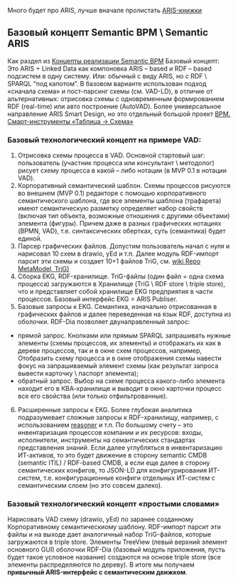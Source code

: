 Много будет про ARIS, лучше вначале пролистать [ARIS-книжки](https://github.com/bpmbpm/doc/tree/main/BPM/ARIS/book)

## Базовый концепт Semantic BPM \ Semantic ARIS
Как раздел из [Концепты реализации Semantic BPM](https://github.com/bpmbpm/SemanticBPM/wiki/%D0%9A%D0%BE%D0%BD%D1%86%D0%B5%D0%BF%D1%82%D1%8B-%D1%80%D0%B5%D0%B0%D0%BB%D0%B8%D0%B7%D0%B0%D1%86%D0%B8%D0%B8-Semantic-BPM)
Базовый концепт: Это ARIS + Linked Data как компоновка ARIS – based и RDF – based подсистем в одну систему. 
Или: обычный с виду ARIS, но с RDF \ SPARQL “под капотом”. В базовом варианте использован подход «сначала схема» и пост-парсинг схемы (см. VAD-LD), в отличие от альтернативных: отрисовка схемы с одновременным формированием RDF (real-time) или авто построение (AutoVAD). Более универсальное направление ARIS Smart Design, но это отдельный большой проект [ВРМ. Смарт-инструменты «Таблица -> Схема»](https://habr.com/ru/articles/810851/)
 
 ### Базовый технологический концепт на примере VAD: 
1. Отрисовка схемы процесса в VAD. Основной стартовый шаг: пользователь (участник процесса или консультант \ методолог) рисует схему процесса в какой – либо нотации (в MVP 0.1 в нотации VAD).   
2. Корпоративный семантический шаблон. Схемы процессов рисуются во внешнем (MVP 0.1) редакторе с помощью корпоративного семантического шаблона, где все элементы шаблона (трафарета) имеют семантическую разметку определяет набор свойств (включая тип объекта, возможные отношения с другими объектами) элемента (фигуры). Причем даже в разных графических нотациях (BPMN, VAD), т.е. синтаксических обертках, суть (семантика) будет единой.   
3. Парсер графических файлов. Допустим пользователь начал с нуля и нарисовал 10 схем в drawio, yEd и т.п. Далее модуль RDF-импорт парсит эти схемы и создает 10+1 файлов TriG, см. [wiki Repo MetaModel, TriG)](https://github.com/bpmbpm/SemanticBPM/wiki/%D0%9C%D0%B5%D1%82%D0%B0%D0%BC%D0%BE%D0%B4%D0%B5%D0%BB%D1%8C-%D0%BF%D1%80%D0%BE%D1%86%D0%B5%D1%81%D1%81%D0%BE%D0%B2#repo-metamodel-trig)
4. Сборка EKG, RDF-хранилище. TriG-файлы (один файл = одна схема процесса) загружаются в Хранилище (TriG \ RDF store \ triple store), что и представляет собой хранилище EKG предприятия в части процессов. Базовый интерфейс EKG = ARIS Publiser.
5. Базовые запросы к EKG. Семантика, изначально отрисованная в графических файлов и далее переведенная на язык RDF, доступна из оболочки. RDF-Dia позволяет двунаправленный запрос:
- прямой запрос. Кнопками или прямым SPARQL запрашивать нужные элементы (схемы процессов, их элементы) и отображать их как в дереве процессов, так и в окне схем процессов, например, Отобразить схему процесса и в окне отображения схемы навести фокус на запрашиваемый элемент схемы (как результат запроса вывести карточку \ паспорт элемента);
- обратный запрос. Выбор на схеме процесса какого-либо элемента находит его в КВА-хранилище и выводит в окно карточки процесс все его свойства (или только отфильтрованные).      
6. Расширенные запросы к EKG. Более глубокая аналитика подразумевает сложные запросы к RDF-хранилищу, например, с использованием [reasoner](https://ru.wikipedia.org/wiki/%D0%A1%D0%B5%D0%BC%D0%B0%D0%BD%D1%82%D0%B8%D1%87%D0%B5%D1%81%D0%BA%D0%B8%D0%B9_%D0%BC%D0%B5%D1%85%D0%B0%D0%BD%D0%B8%D0%B7%D0%BC_%D1%80%D0%B0%D1%81%D1%81%D1%83%D0%B6%D0%B4%D0%B5%D0%BD%D0%B8%D0%B9) и т.п.
По большому счету – это инвентаризация процессов компании и их ресурсов: входы, исполнители, инструменты на семантических стандартах представления знаний. Если далее углубляться в инвентаризацию ИТ-активов, то это будет движение в сторону semantic CMDB (semantic ITIL) / RDF-based CMDB, а если еще далее в сторону семантических конфигов, то JSON-LD для конфигурирования ИТ-систем, т.е. конфигурационные конфиги отдельных ИТ-систем с семантическим слоем (но это совсем далеко).  
### Базовый технологический концепт «простыми словами» 
Нарисовать VAD схему (drawio, yEd) по заранее созданному Корпоративному семантическиому шаблону. 
RDF-импорт парсит эти файлы и на выходе дает аналогичный набор TriG-файлов, которые загружаются в triple store. Элементы TreeView (левый верхний элемент основного GUI) оболочки RDF-Dia (базовый модуль приложения, пусть будет такое условное название) создаются на основе triple store (все элементы распределяются по дереву). В итоге мы получаем **привычный ARIS-интерфейс с семантическим движком**. 
